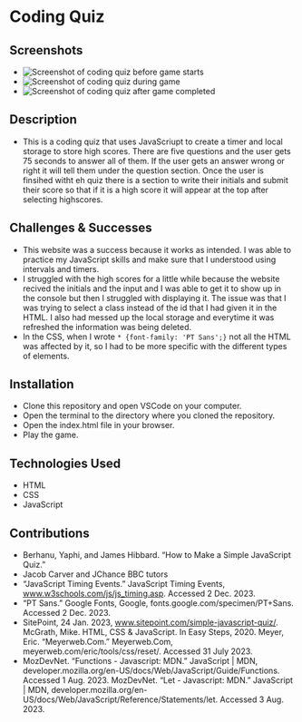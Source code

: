 # Coding Quiz
## Screenshots 
- ![Screenshot of coding quiz before game starts](./readme-images/Screenshot%202023-12-02%20at%207.12.23 PM.png)
- ![Screenshot of coding quiz during game](./readme-images/Screenshot%202023-12-02%20at%207.12.31 PM.png)
- ![Screenshot of coding quiz after game completed](./readme-images/Screenshot%202023-12-02%20at%207.12.48 PM.png)
## Description
- This is a coding quiz that uses JavaScriupt to create a timer and local storage to store high scores. There are five questions and the user gets 75 seconds to answer all of them. If the user gets an answer wrong or right it will tell them under the question section. Once the user is finsihed witht eh quiz there is a section to write their initials and submit their score so that if it is a high score it will appear at the top after selecting highscores. 
## Challenges & Successes
- This website was a success because it works as intended. I was able to practice my JavaScript skills and make sure that I understood using intervals and timers. 
- I struggled with the high scores for a little while because the website recived the initials and the input and I was able to get it to show up in the console but then I struggled with displaying it. The issue was that I was trying to select a class instead of the id that I had given it in the HTML. I also had messed up the local storage and everytime it was refreshed the information was being deleted.
- In the CSS, when I wrote `* {font-family: 'PT Sans';}` not all the HTML was affected by it, so I had to be more specific with the different types of elements.
## Installation
- Clone this repository and open VSCode on your computer.
- Open the terminal to the directory where you cloned the repository.
- Open the index.html file in your browser.
- Play the game.
## Technologies Used
- HTML
- CSS
- JavaScript
## Contributions
- Berhanu, Yaphi, and James Hibbard. “How to Make a Simple JavaScript Quiz.” 
- Jacob Carver and JChance BBC tutors
- “JavaScript Timing Events.” JavaScript Timing Events, www.w3schools.com/js/js_timing.asp. Accessed 2 Dec. 2023. 
- “PT Sans.” Google Fonts, Google, fonts.google.com/specimen/PT+Sans. Accessed 2 Dec. 2023. 
- SitePoint, 24 Jan. 2023, www.sitepoint.com/simple-javascript-quiz/. McGrath, Mike. HTML, CSS & JavaScript. In Easy Steps, 2020. Meyer, Eric. “Meyerweb.Com.” Meyerweb.Com, meyerweb.com/eric/tools/css/reset/. Accessed 31 July 2023. 
- MozDevNet. “Functions - Javascript: MDN.” JavaScript | MDN, developer.mozilla.org/en-US/docs/Web/JavaScript/Guide/Functions. Accessed 1 Aug. 2023. MozDevNet. “Let - Javascript: MDN.” JavaScript | MDN, developer.mozilla.org/en-US/docs/Web/JavaScript/Reference/Statements/let. Accessed 3 Aug. 2023.